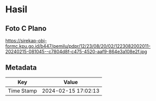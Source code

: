 # Hasil

## Foto C Plano

https://sirekap-obj-formc.kpu.go.id/b447/pemilu/pdpr/12/23/08/20/02/1223082002011-20240215-081045--c7804d8f-c475-4520-aaf9-864e3a108e2f.jpg


## Metadata

| Key        | Value               |
| ---------- | ------------------- |
| Time Stamp | 2024-02-15 17:02:13 |



